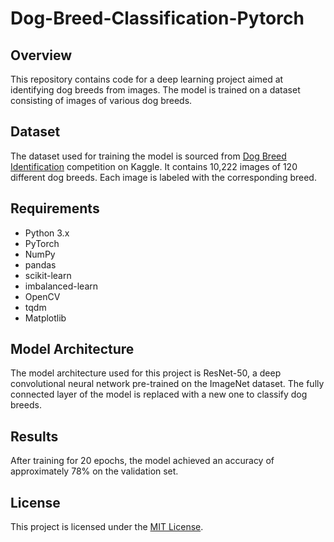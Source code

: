 # Dog-Breed-Classification-Pytorch

## Overview

This repository contains code for a deep learning project aimed at identifying dog breeds from images. The model is trained on a dataset consisting of images of various dog breeds.

## Dataset

The dataset used for training the model is sourced from [Dog Breed Identification](https://www.kaggle.com/c/dog-breed-identification) competition on Kaggle. It contains 10,222 images of 120 different dog breeds. Each image is labeled with the corresponding breed.

## Requirements

- Python 3.x
- PyTorch
- NumPy
- pandas
- scikit-learn
- imbalanced-learn
- OpenCV
- tqdm
- Matplotlib

## Model Architecture

The model architecture used for this project is ResNet-50, a deep convolutional neural network pre-trained on the ImageNet dataset. The fully connected layer of the model is replaced with a new one to classify dog breeds.

## Results

After training for 20 epochs, the model achieved an accuracy of approximately 78% on the validation set.

## License

This project is licensed under the [MIT License](LICENSE).
